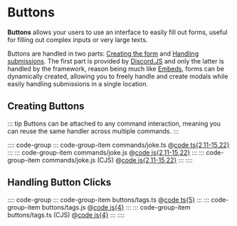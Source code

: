 # Buttons

**Buttons** allows your users to use an interface to easily fill out forms, useful for filling out complex
inputs or very large texts.

Buttons are handled in two parts: <u>Creating the form</u> and <u>Handling submissions</u>. The first part
is provided by [Discord.JS](https://discordjs.guide/interactions/modals.html#building-and-responding-with-modals)
and only the latter is handled by the framework, reason being much like [Embeds](https://discordjs.guide/popular-topics/embeds.html),
forms can be dynamically created, allowing you to freely handle and create modals while easily handling
submissions in a single location.

## Creating Buttons

::: tip
Buttons can be attached to any command interaction, meaning you can reuse the same handler
across multiple commands.
:::

:::: code-group
::: code-group-item commands/joke.ts
@[code ts{2,11-15,22}](./creating-buttons.ts)
:::
::: code-group-item commands/joke.js
@[code js{2,11-15,22}](./creating-buttons.js)
:::
::: code-group-item commands/joke.js (CJS)
@[code js{2,11-15,22}](./creating-buttons.cjs)
:::
::::

## Handling Button Clicks

:::: code-group
::: code-group-item buttons/tags.ts
@[code ts{5}](./button.ts)
:::
::: code-group-item buttons/tags.js
@[code js{4}](./button.js)
:::
::: code-group-item buttons/tags.ts (CJS)
@[code js{4}](./button.cjs)
:::
::::
